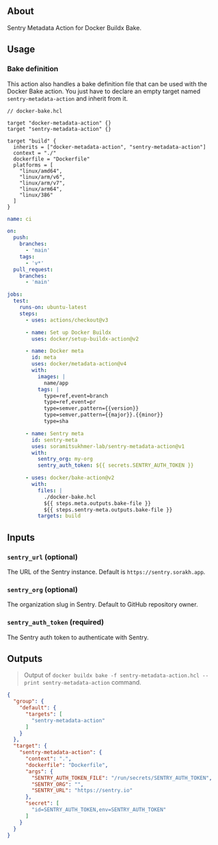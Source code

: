 ## About

Sentry Metadata Action for Docker Buildx Bake.

## Usage

### Bake definition

This action also handles a bake definition file that can be used with the Docker Bake action. You just have to declare an empty target named `sentry-metadata-action` and inherit from it.

```hcl
// docker-bake.hcl

target "docker-metadata-action" {}
target "sentry-metadata-action" {}

target "build" {
  inherits = ["docker-metadata-action", "sentry-metadata-action"]
  context = "./"
  dockerfile = "Dockerfile"
  platforms = [
    "linux/amd64",
    "linux/arm/v6",
    "linux/arm/v7",
    "linux/arm64",
    "linux/386"
  ]
}
```

```yml
name: ci

on:
  push:
    branches:
      - 'main'
    tags:
      - 'v*'
  pull_request:
    branches:
      - 'main'

jobs:
  test:
    runs-on: ubuntu-latest
    steps:
      - uses: actions/checkout@v3

      - name: Set up Docker Buildx
        uses: docker/setup-buildx-action@v2

      - name: Docker meta
        id: meta
        uses: docker/metadata-action@v4
        with:
          images: |
            name/app
          tags: |
            type=ref,event=branch
            type=ref,event=pr
            type=semver,pattern={{version}}
            type=semver,pattern={{major}}.{{minor}}
            type=sha

      - name: Sentry meta
        id: sentry-meta
        uses: soramitsukhmer-lab/sentry-metadata-action@v1
        with:
          sentry_org: my-org
          sentry_auth_token: ${{ secrets.SENTRY_AUTH_TOKEN }}

      - uses: docker/bake-action@v2
        with:
          files: |
            ./docker-bake.hcl
            ${{ steps.meta.outputs.bake-file }}
            ${{ steps.sentry-meta.outputs.bake-file }}
          targets: build
```

## Inputs

### `sentry_url` (optional)
The URL of the Sentry instance. Default is `https://sentry.sorakh.app`.

### `sentry_org` (optional)
The organization slug in Sentry. Default to GitHub repository owner.

### `sentry_auth_token` (required)
The Sentry auth token to authenticate with Sentry.

## Outputs
> Output of `docker buildx bake -f sentry-metadata-action.hcl --print sentry-metadata-action` command.

```json
{
  "group": {
    "default": {
      "targets": [
        "sentry-metadata-action"
      ]
    }
  },
  "target": {
    "sentry-metadata-action": {
      "context": ".",
      "dockerfile": "Dockerfile",
      "args": {
        "SENTRY_AUTH_TOKEN_FILE": "/run/secrets/SENTRY_AUTH_TOKEN",
        "SENTRY_ORG": "",
        "SENTRY_URL": "https://sentry.io"
      },
      "secret": [
        "id=SENTRY_AUTH_TOKEN,env=SENTRY_AUTH_TOKEN"
      ]
    }
  }
}
```
